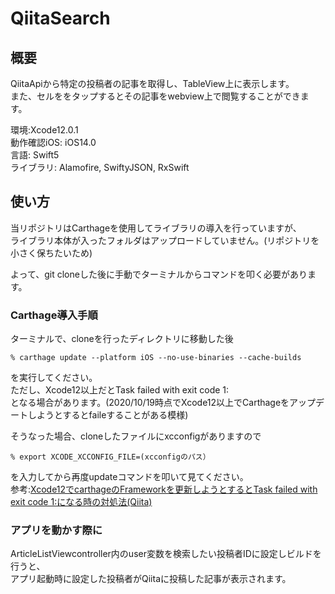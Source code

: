 # QiitaSearch
## 概要  
QiitaApiから特定の投稿者の記事を取得し、TableView上に表示します。  
また、セルををタップするとその記事をwebview上で閲覧することができます。

環境:Xcode12.0.1  
動作確認iOS: iOS14.0  
言語: Swift5  
ライブラリ: Alamofire, SwiftyJSON, RxSwift

## 使い方
当リポジトリはCarthageを使用してライブラリの導入を行っていますが、  
ライブラリ本体が入ったフォルダはアップロードしていません。(リポジトリを小さく保ちたいため)  

よって、git cloneした後に手動でターミナルからコマンドを叩く必要があります。  

### Carthage導入手順  
ターミナルで、cloneを行ったディレクトリに移動した後
```
% carthage update --platform iOS --no-use-binaries --cache-builds
```  
を実行してください。  
ただし、Xcode12以上だとTask failed with exit code 1:  
となる場合があります。(2020/10/19時点でXcode12以上でCarthageをアップデートしようとするとfaileすることがある模様)  

そうなった場合、cloneしたファイルにxcconfigがありますので
```
% export XCODE_XCCONFIG_FILE=(xcconfigのパス）
```  
を入力してから再度updateコマンドを叩いて見てください。  
参考:[Xcode12でcarthageのFrameworkを更新しようとするとTask failed with exit code 1:になる時の対処法(Qiita)](https://qiita.com/pinoerumo/items/0a340078ea2e0f8d01b0)  

### アプリを動かす際に

ArticleListViewcontroller内のuser変数を検索したい投稿者IDに設定しビルドを行うと、  
アプリ起動時に設定した投稿者がQiitaに投稿した記事が表示されます。  
